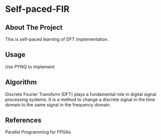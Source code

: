 # Self-paced-FIR


<!-- ABOUT THE PROJECT -->
## About The Project
This is self-paced learning of DFT implementation.

     
<!-- USAGE EXAMPLES -->
## Usage
Use PYNQ to implement

## Algorithm
Discrete Fourier Transform (DFT) plays a fundamental role in digital signal processing systems.
It is a method to change a discrete signal in the time domain to the same signal in the frequency
domain.

## References
Parallel Programming for FPGAs
